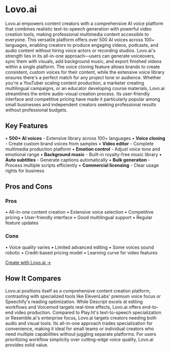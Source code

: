 # Lovo.ai

Lovo.ai empowers content creators with a comprehensive AI voice platform that combines realistic text-to-speech generation with powerful video creation tools, making professional multimedia content accessible to everyone. This versatile platform offers over 500 AI voices across 100+ languages, enabling creators to produce engaging videos, podcasts, and audio content without hiring voice actors or recording studios. Lovo.ai's strength lies in its all-in-one approach—users can generate voiceovers, sync them with visuals, add background music, and export finished videos within a single platform. The voice cloning feature allows brands to create consistent, custom voices for their content, while the extensive voice library ensures there's a perfect match for any project tone or audience. Whether you're a YouTuber scaling content production, a marketer creating multilingual campaigns, or an educator developing course materials, Lovo.ai streamlines the entire audio-visual creation process. Its user-friendly interface and competitive pricing have made it particularly popular among small businesses and independent creators seeking professional results without professional budgets.

## Key Features

• **500+ AI voices** - Extensive library across 100+ languages
• **Voice cloning** - Create custom brand voices from samples
• **Video editor** - Complete multimedia production platform
• **Emotion control** - Adjust voice tone and emotional range
• **Background music** - Built-in royalty-free music library
• **Auto subtitles** - Generate captions automatically
• **Bulk generation** - Process multiple scripts efficiently
• **Commercial licensing** - Clear usage rights for business

## Pros and Cons

### Pros
• All-in-one content creation
• Extensive voice selection
• Competitive pricing
• User-friendly interface
• Good multilingual support
• Regular feature updates

### Cons
• Voice quality varies
• Limited advanced editing
• Some voices sound robotic
• Credit-based pricing model
• Learning curve for video features

[Create with Lovo.ai →](https://www.lovo.ai)

## How It Compares

Lovo.ai positions itself as a comprehensive content creation platform, contrasting with specialized tools like ElevenLabs' premium voice focus or Speechify's reading optimization. While Descript excels at editing workflows and Voicemod targets real-time effects, Lovo.ai offers end-to-end video production. Compared to Play.ht's text-to-speech specialization or Resemble.ai's enterprise focus, Lovo.ai targets creators needing both audio and visual tools. Its all-in-one approach trades specialization for convenience, making it ideal for small teams or individual creators who need multiple capabilities without juggling separate platforms. For users prioritizing workflow simplicity over cutting-edge voice quality, Lovo.ai provides solid value.